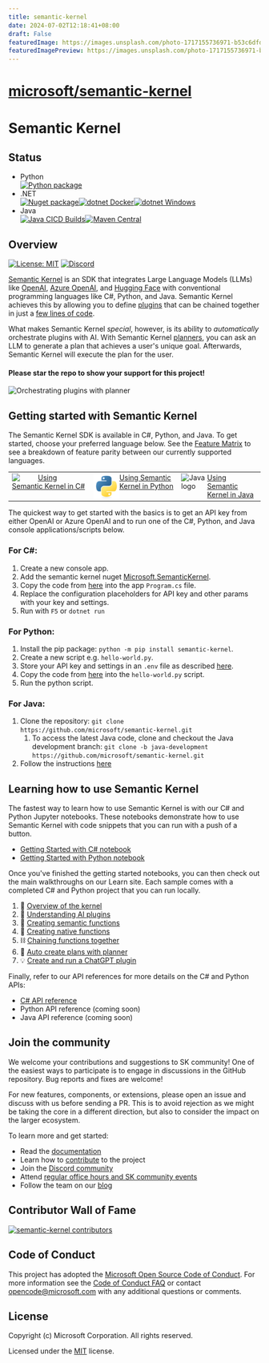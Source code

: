 ```yaml
---
title: semantic-kernel
date: 2024-07-02T12:18:41+08:00
draft: False
featuredImage: https://images.unsplash.com/photo-1717155736971-b53c6dfd940f?ixid=M3w0NjAwMjJ8MHwxfHJhbmRvbXx8fHx8fHx8fDE3MTk4OTM4ODl8&ixlib=rb-4.0.3
featuredImagePreview: https://images.unsplash.com/photo-1717155736971-b53c6dfd940f?ixid=M3w0NjAwMjJ8MHwxfHJhbmRvbXx8fHx8fHx8fDE3MTk4OTM4ODl8&ixlib=rb-4.0.3
---
```


# [microsoft/semantic-kernel](https://github.com/microsoft/semantic-kernel)

# Semantic Kernel

## Status

 - Python <br/>
[![Python package](https://img.shields.io/pypi/v/semantic-kernel)](https://pypi.org/project/semantic-kernel/)
 - .NET <br/>
[![Nuget package](https://img.shields.io/nuget/vpre/Microsoft.SemanticKernel)](https://www.nuget.org/packages/Microsoft.SemanticKernel/)[![dotnet Docker](https://github.com/microsoft/semantic-kernel/actions/workflows/dotnet-ci-docker.yml/badge.svg?branch=main)](https://github.com/microsoft/semantic-kernel/actions/workflows/dotnet-ci-docker.yml)[![dotnet Windows](https://github.com/microsoft/semantic-kernel/actions/workflows/dotnet-ci-windows.yml/badge.svg?branch=main)](https://github.com/microsoft/semantic-kernel/actions/workflows/dotnet-ci-windows.yml)
 - Java <br/>
[![Java CICD Builds](https://github.com/microsoft/semantic-kernel/actions/workflows/java-build.yml/badge.svg?branch=java-development)](https://github.com/microsoft/semantic-kernel/actions/workflows/java-build.yml)[![Maven Central](https://maven-badges.herokuapp.com/maven-central/com.microsoft.semantic-kernel/semantickernel-api/badge.svg)](https://maven-badges.herokuapp.com/maven-central/com.microsoft.semantic-kernel/semantickernel-api)

## Overview
[![License: MIT](https://img.shields.io/github/license/microsoft/semantic-kernel)](https://github.com/microsoft/semantic-kernel/blob/main/LICENSE)
[![Discord](https://img.shields.io/discord/1063152441819942922?label=Discord&logo=discord&logoColor=white&color=d82679)](https://aka.ms/SKDiscord)

[Semantic Kernel](https://learn.microsoft.com/en-us/semantic-kernel/overview/)
is an SDK that integrates Large Language Models (LLMs) like
[OpenAI](https://platform.openai.com/docs/introduction),
[Azure OpenAI](https://azure.microsoft.com/en-us/products/ai-services/openai-service),
and [Hugging Face](https://huggingface.co/)
with conventional programming languages like C#, Python, and Java. Semantic Kernel achieves this
by allowing you to define [plugins](https://learn.microsoft.com/en-us/semantic-kernel/ai-orchestration/plugins)
that can be chained together
in just a [few lines of code](https://learn.microsoft.com/en-us/semantic-kernel/ai-orchestration/chaining-functions?tabs=Csharp#using-the-runasync-method-to-simplify-your-code).

What makes Semantic Kernel _special_, however, is its ability to _automatically_ orchestrate
plugins with AI. With Semantic Kernel
[planners](https://learn.microsoft.com/en-us/semantic-kernel/ai-orchestration/planner), you
can ask an LLM to generate a plan that achieves a user's unique goal. Afterwards,
Semantic Kernel will execute the plan for the user.

#### Please star the repo to show your support for this project!

![Orchestrating plugins with planner](https://learn.microsoft.com/en-us/semantic-kernel/media/kernel-infographic.png)



## Getting started with Semantic Kernel

The Semantic Kernel SDK is available in C#, Python, and Java. To get started, choose your preferred language below. See the [Feature Matrix](https://learn.microsoft.com/en-us/semantic-kernel/get-started/supported-languages) to see a breakdown of
feature parity between our currently supported languages.

<table width=100%>
  <tbody>
    <tr>
      <td>
        <img align="left" width=52px src="https://user-images.githubusercontent.com/371009/230673036-fad1e8e6-5d48-49b1-a9c1-6f9834e0d165.png">
        <div>
          <a href="dotnet/README.md">Using Semantic Kernel in C#</a> &nbsp<br/>
        </div>
      </td>
      <td>
        <img align="left" width=52px src="https://raw.githubusercontent.com/devicons/devicon/master/icons/python/python-original.svg">
        <div>
          <a href="python/README.md">Using Semantic Kernel in Python</a>
        </div>
      </td>
      <td>
        <img align="left" width=52px height=52px src="https://upload.wikimedia.org/wikipedia/en/3/30/Java_programming_language_logo.svg" alt="Java logo">
        <div>
          <a href="https://github.com/microsoft/semantic-kernel/blob/main/java/README.md">Using Semantic Kernel in Java</a>
        </div>
      </td>
    </tr>
  </tbody>
</table>

The quickest way to get started with the basics is to get an API key
from either OpenAI or Azure OpenAI and to run one of the C#, Python, and Java console applications/scripts below.

### For C#:

1. Create a new console app.
2. Add the semantic kernel nuget [Microsoft.SemanticKernel](https://www.nuget.org/packages/Microsoft.SemanticKernel/).
3. Copy the code from [here](dotnet/README.md) into the app `Program.cs` file.
4. Replace the configuration placeholders for API key and other params with your key and settings.
5. Run with `F5` or `dotnet run`

### For Python:

1. Install the pip package: `python -m pip install semantic-kernel`.
2. Create a new script e.g. `hello-world.py`.
3. Store your API key and settings in an `.env` file as described [here](python/README.md).
4. Copy the code from [here](python/README.md) into the `hello-world.py` script.
5. Run the python script.

### For Java:

1. Clone the repository: `git clone https://github.com/microsoft/semantic-kernel.git`
    1. To access the latest Java code, clone and checkout the Java development branch: `git clone -b java-development https://github.com/microsoft/semantic-kernel.git`
2. Follow the instructions [here](https://github.com/microsoft/semantic-kernel/blob/main/java/samples/sample-code/README.md)

## Learning how to use Semantic Kernel

The fastest way to learn how to use Semantic Kernel is with our C# and Python Jupyter notebooks. These notebooks
demonstrate how to use Semantic Kernel with code snippets that you can run with a push of a button.

- [Getting Started with C# notebook](dotnet/notebooks/00-getting-started.ipynb)
- [Getting Started with Python notebook](python/samples/getting_started/00-getting-started.ipynb)

Once you've finished the getting started notebooks, you can then check out the main walkthroughs
on our Learn site. Each sample comes with a completed C# and Python project that you can run locally.

1. 📖 [Overview of the kernel](https://learn.microsoft.com/en-us/semantic-kernel/ai-orchestration/)
1. 🔌 [Understanding AI plugins](https://learn.microsoft.com/en-us/semantic-kernel/ai-orchestration/plugins)
1. 👄 [Creating semantic functions](https://learn.microsoft.com/en-us/semantic-kernel/ai-orchestration/semantic-functions)
1. 💽 [Creating native functions](https://learn.microsoft.com/en-us/semantic-kernel/ai-orchestration/native-functions)
1. ⛓️ [Chaining functions together](https://learn.microsoft.com/en-us/semantic-kernel/ai-orchestration/chaining-functions)
1. 🤖 [Auto create plans with planner](https://learn.microsoft.com/en-us/semantic-kernel/ai-orchestration/planner)
1. 💡 [Create and run a ChatGPT plugin](https://learn.microsoft.com/en-us/semantic-kernel/ai-orchestration/chatgpt-plugins)

Finally, refer to our API references for more details on the C# and Python APIs:

- [C# API reference](https://learn.microsoft.com/en-us/dotnet/api/microsoft.semantickernel?view=semantic-kernel-dotnet)
- Python API reference (coming soon)
- Java API reference (coming soon)

## Join the community

We welcome your contributions and suggestions to SK community! One of the easiest
ways to participate is to engage in discussions in the GitHub repository.
Bug reports and fixes are welcome!

For new features, components, or extensions, please open an issue and discuss with
us before sending a PR. This is to avoid rejection as we might be taking the core
in a different direction, but also to consider the impact on the larger ecosystem.

To learn more and get started:

- Read the [documentation](https://aka.ms/sk/learn)
- Learn how to [contribute](https://learn.microsoft.com/en-us/semantic-kernel/get-started/contributing) to the project
- Join the [Discord community](https://aka.ms/SKDiscord)
- Attend [regular office hours and SK community events](COMMUNITY.md)
- Follow the team on our [blog](https://aka.ms/sk/blog)

## Contributor Wall of Fame

[![semantic-kernel contributors](https://contrib.rocks/image?repo=microsoft/semantic-kernel)](https://github.com/microsoft/semantic-kernel/graphs/contributors)

## Code of Conduct

This project has adopted the
[Microsoft Open Source Code of Conduct](https://opensource.microsoft.com/codeofconduct/).
For more information see the
[Code of Conduct FAQ](https://opensource.microsoft.com/codeofconduct/faq/)
or contact [opencode@microsoft.com](mailto:opencode@microsoft.com)
with any additional questions or comments.

## License

Copyright (c) Microsoft Corporation. All rights reserved.

Licensed under the [MIT](LICENSE) license.

